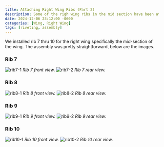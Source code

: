 ```yaml
---
title: Attaching Right Wing Ribs (Part 2)
description: Some of the righ wing ribs in the mid section have been attached to the front spar.
date: 2024-12-06 23:12:00 -0600
categories: [Wing, Right Wing]
tags: [riveting, assembly]
---
```


We installed rib 7 thru 10 for the right wing specifically the mid-section of the wing. The assembly was pretty straightforward, below are the images.

### Rib 7
![rib7-1](/assets/img/posts/wing/right/rib7-1.jpg)
_Rib 7 front view._
![rib7-2](/assets/img/posts/wing/right/rib7-2.jpg)
_Rib 7 rear view._

### Rib 8
![rib8-1](/assets/img/posts/wing/right/rib8-1.jpg)
_Rib 8 front view._
![rib8-2](/assets/img/posts/wing/right/rib8-2.jpg)
_Rib 8 rear view._

### Rib 9
![rib9-1](/assets/img/posts/wing/right/rib9-1.jpg)
_Rib 9 front view._
![rib9-2](/assets/img/posts/wing/right/rib9-2.jpg)
_Rib 9 rear view._

### Rib 10
![rib10-1](/assets/img/posts/wing/right/rib10-1.jpg)
_Rib 10 front view._
![rib10-2](/assets/img/posts/wing/right/rib10-2.jpg)
_Rib 10 rear view._
